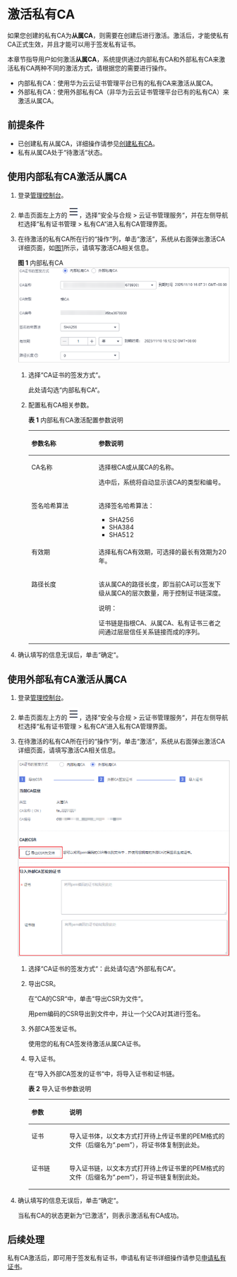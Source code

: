 # 激活私有CA<a name="ccm_01_0017"></a>

如果您创建的私有CA为**从属CA**，则需要在创建后进行激活。激活后，才能使私有CA正式生效，并且才能可以用于签发私有证书。

本章节指导用户如何激活**从属CA**，系统提供通过内部私有CA和外部私有CA来激活私有CA两种不同的激活方式，请根据您的需要进行操作。

-   内部私有CA：使用华为云云证书管理平台已有的私有CA来激活从属CA。
-   外部私有CA：使用外部私有CA（非华为云云证书管理平台已有的私有CA）来激活从属CA。

## 前提条件<a name="zh-cn_topic_0000001124316665_section8546212152914"></a>

-   已创建私有从属CA，详细操作请参见[创建私有CA](创建私有CA.md)。
-   私有从属CA处于“待激活“状态。

## 使用内部私有CA激活从属CA<a name="zh-cn_topic_0000001124316665_section2058581913292"></a>

1.  登录[管理控制台](https://console.huaweicloud.com/)。
2.  单击页面左上方的![](figures/服务列表.png)，选择“安全与合规  \>  云证书管理服务“，并在左侧导航栏选择“私有证书管理  \>  私有CA“进入私有CA管理界面。
3.  在待激活的私有CA所在行的“操作“列，单击“激活“，系统从右面弹出激活CA详细页面，如[图1](#zh-cn_topic_0000001124316665_fig11812182113413)所示，请填写激活CA相关信息。

    **图 1**  内部私有CA<a name="zh-cn_topic_0000001124316665_fig11812182113413"></a>  
    ![](figures/内部私有CA.png "内部私有CA")

    1.  选择“CA证书的签发方式“。

        此处请勾选“内部私有CA“。

    2.  配置私有CA相关参数。

        **表 1**  内部私有CA激活配置参数说明

        <a name="zh-cn_topic_0000001124316665_table9948417509"></a>
        <table><thead align="left"><tr id="zh-cn_topic_0000001124316665_row99463120502"><th class="cellrowborder" valign="top" width="33.33%" id="mcps1.2.3.1.1"><p id="zh-cn_topic_0000001124316665_p189461115506"><a name="zh-cn_topic_0000001124316665_p189461115506"></a><a name="zh-cn_topic_0000001124316665_p189461115506"></a>参数名称</p>
        </th>
        <th class="cellrowborder" valign="top" width="66.67%" id="mcps1.2.3.1.2"><p id="zh-cn_topic_0000001124316665_p2946201165018"><a name="zh-cn_topic_0000001124316665_p2946201165018"></a><a name="zh-cn_topic_0000001124316665_p2946201165018"></a>参数说明</p>
        </th>
        </tr>
        </thead>
        <tbody><tr id="zh-cn_topic_0000001124316665_row199477114502"><td class="cellrowborder" valign="top" width="33.33%" headers="mcps1.2.3.1.1 "><p id="zh-cn_topic_0000001124316665_p1994631165017"><a name="zh-cn_topic_0000001124316665_p1994631165017"></a><a name="zh-cn_topic_0000001124316665_p1994631165017"></a>CA名称</p>
        </td>
        <td class="cellrowborder" valign="top" width="66.67%" headers="mcps1.2.3.1.2 "><p id="zh-cn_topic_0000001124316665_p5726442105115"><a name="zh-cn_topic_0000001124316665_p5726442105115"></a><a name="zh-cn_topic_0000001124316665_p5726442105115"></a>选择根CA或从属CA的名称。</p>
        <p id="zh-cn_topic_0000001124316665_p1779117591606"><a name="zh-cn_topic_0000001124316665_p1779117591606"></a><a name="zh-cn_topic_0000001124316665_p1779117591606"></a>选中后，系统将自动显示该CA的类型和编号。</p>
        </td>
        </tr>
        <tr id="zh-cn_topic_0000001124316665_row994841175011"><td class="cellrowborder" valign="top" width="33.33%" headers="mcps1.2.3.1.1 "><p id="zh-cn_topic_0000001124316665_p8947116502"><a name="zh-cn_topic_0000001124316665_p8947116502"></a><a name="zh-cn_topic_0000001124316665_p8947116502"></a>签名哈希算法</p>
        </td>
        <td class="cellrowborder" valign="top" width="66.67%" headers="mcps1.2.3.1.2 "><p id="zh-cn_topic_0000001124316665_p177718215168"><a name="zh-cn_topic_0000001124316665_p177718215168"></a><a name="zh-cn_topic_0000001124316665_p177718215168"></a>选择签名哈希算法：</p>
        <a name="zh-cn_topic_0000001124316665_ul716162091715"></a><a name="zh-cn_topic_0000001124316665_ul716162091715"></a><ul id="zh-cn_topic_0000001124316665_ul716162091715"><li>SHA256</li><li>SHA384</li><li>SHA512</li></ul>
        </td>
        </tr>
        <tr id="zh-cn_topic_0000001124316665_row694814195018"><td class="cellrowborder" valign="top" width="33.33%" headers="mcps1.2.3.1.1 "><p id="zh-cn_topic_0000001124316665_p99483195019"><a name="zh-cn_topic_0000001124316665_p99483195019"></a><a name="zh-cn_topic_0000001124316665_p99483195019"></a>有效期</p>
        </td>
        <td class="cellrowborder" valign="top" width="66.67%" headers="mcps1.2.3.1.2 "><p id="zh-cn_topic_0000001124316665_p672184265119"><a name="zh-cn_topic_0000001124316665_p672184265119"></a><a name="zh-cn_topic_0000001124316665_p672184265119"></a>选择私有CA有效期，可选择的最长有效期为20年。</p>
        </td>
        </tr>
        <tr id="zh-cn_topic_0000001124316665_row185801629171519"><td class="cellrowborder" valign="top" width="33.33%" headers="mcps1.2.3.1.1 "><p id="zh-cn_topic_0000001124316665_p1858110298150"><a name="zh-cn_topic_0000001124316665_p1858110298150"></a><a name="zh-cn_topic_0000001124316665_p1858110298150"></a>路径长度</p>
        </td>
        <td class="cellrowborder" valign="top" width="66.67%" headers="mcps1.2.3.1.2 "><p id="zh-cn_topic_0000001124316665_p33071043121710"><a name="zh-cn_topic_0000001124316665_p33071043121710"></a><a name="zh-cn_topic_0000001124316665_p33071043121710"></a>该从属CA的路径长度，即当前CA可以签发下级从属CA的层次数量，用于控制证书链深度。</p>
        <div class="note" id="note15452125317390"><a name="note15452125317390"></a><a name="note15452125317390"></a><span class="notetitle"> 说明： </span><div class="notebody"><p id="p14531953113915"><a name="p14531953113915"></a><a name="p14531953113915"></a>证书链是指根CA、从属CA、私有证书三者之间通过层层信任关系链接而成的序列。</p>
        </div></div>
        </td>
        </tr>
        </tbody>
        </table>

4.  确认填写的信息无误后，单击“确定“。

## 使用外部私有CA激活从属CA<a name="zh-cn_topic_0000001124316665_section10814113194911"></a>

1.  登录[管理控制台](https://console.huaweicloud.com/)。
2.  单击页面左上方的![](figures/服务列表.png)，选择“安全与合规  \>  云证书管理服务“，并在左侧导航栏选择“私有证书管理  \>  私有CA“进入私有CA管理界面。
3.  在待激活的私有CA所在行的“操作“列，单击“激活“，系统从右面弹出激活CA详细页面，请填写激活CA相关信息。

    ![](figures/zh-cn_image_0000001215818159.png)

    1.  选择“CA证书的签发方式“：此处请勾选“外部私有CA“。
    2.  导出CSR。

        在“CA的CSR“中，单击“导出CSR为文件“。

        用pem编码的CSR导出到文件中，并让一个父CA对其进行签名。

    3.  外部CA签发证书。

        使用您的私有CA签发待激活从属CA证书。

    4.  导入证书。

        在“导入外部CA签发的证书“中，将导入证书和证书链。

        **表 2**  导入证书参数说明

        <a name="zh-cn_topic_0000001124316665_table490517514292"></a>
        <table><thead align="left"><tr id="zh-cn_topic_0000001124316665_row12906135142916"><th class="cellrowborder" valign="top" width="18.8%" id="mcps1.2.3.1.1"><p id="zh-cn_topic_0000001124316665_p8907752297"><a name="zh-cn_topic_0000001124316665_p8907752297"></a><a name="zh-cn_topic_0000001124316665_p8907752297"></a>参数</p>
        </th>
        <th class="cellrowborder" valign="top" width="81.2%" id="mcps1.2.3.1.2"><p id="zh-cn_topic_0000001124316665_p49075562918"><a name="zh-cn_topic_0000001124316665_p49075562918"></a><a name="zh-cn_topic_0000001124316665_p49075562918"></a>说明</p>
        </th>
        </tr>
        </thead>
        <tbody><tr id="zh-cn_topic_0000001124316665_row6911165182919"><td class="cellrowborder" valign="top" width="18.8%" headers="mcps1.2.3.1.1 "><p id="zh-cn_topic_0000001124316665_p891111514297"><a name="zh-cn_topic_0000001124316665_p891111514297"></a><a name="zh-cn_topic_0000001124316665_p891111514297"></a>证书</p>
        </td>
        <td class="cellrowborder" valign="top" width="81.2%" headers="mcps1.2.3.1.2 "><p id="zh-cn_topic_0000001124316665_p873194312198"><a name="zh-cn_topic_0000001124316665_p873194312198"></a><a name="zh-cn_topic_0000001124316665_p873194312198"></a>导入证书体，以文本方式打开待上传证书里的PEM格式的文件（后缀名为<span class="parmvalue" id="zh-cn_topic_0000001124316665_parmvalue62595391345"><a name="zh-cn_topic_0000001124316665_parmvalue62595391345"></a><a name="zh-cn_topic_0000001124316665_parmvalue62595391345"></a>“.pem”</span>），将证书体复制到此处。</p>
        </td>
        </tr>
        <tr id="zh-cn_topic_0000001124316665_row1491212517291"><td class="cellrowborder" valign="top" width="18.8%" headers="mcps1.2.3.1.1 "><p id="zh-cn_topic_0000001124316665_p2912156299"><a name="zh-cn_topic_0000001124316665_p2912156299"></a><a name="zh-cn_topic_0000001124316665_p2912156299"></a>证书链</p>
        </td>
        <td class="cellrowborder" valign="top" width="81.2%" headers="mcps1.2.3.1.2 "><p id="zh-cn_topic_0000001124316665_p1331710202115"><a name="zh-cn_topic_0000001124316665_p1331710202115"></a><a name="zh-cn_topic_0000001124316665_p1331710202115"></a>导入证书链，以文本方式打开待上传证书里的PEM格式的文件（后缀名为<span class="parmvalue" id="zh-cn_topic_0000001124316665_parmvalue15677134611416"><a name="zh-cn_topic_0000001124316665_parmvalue15677134611416"></a><a name="zh-cn_topic_0000001124316665_parmvalue15677134611416"></a>“.pem”</span>），将证书链复制到此处。</p>
        </td>
        </tr>
        </tbody>
        </table>

4.  确认填写的信息无误后，单击“确定“。

    当私有CA的状态更新为“已激活“，则表示激活私有CA成功。

## 后续处理<a name="zh-cn_topic_0000001124316665_section32351036155919"></a>

私有CA激活后，即可用于签发私有证书，申请私有证书详细操作请参见[申请私有证书](申请私有证书.md)。

